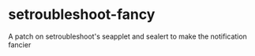 # setroubleshoot-fancy
A patch on setroubleshoot's seapplet and sealert to make the notification fancier
